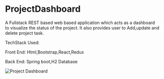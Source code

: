 # ProjectDashboard
A Fullstack REST based web based application which acts as a dashboard to visualize the status of the project.
It also provides user to Add,update and delete project task.

TechStack Used:

Front End: Html,Bootstrap,React,Redux

Back End: Spring boot,H2 Database


![Project Dashboard](https://github.com/Koushikj9823/ProjectDashboard/blob/master/images/Dashboard.png)

